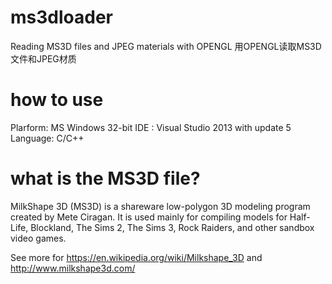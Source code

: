 # ms3dloader
Reading MS3D files and JPEG materials with OPENGL
用OPENGL读取MS3D文件和JPEG材质

# how to use
Plarform: MS Windows 32-bit
IDE     : Visual Studio 2013 with update 5
Language: C/C++

# what is the MS3D file?
MilkShape 3D (MS3D) is a shareware low-polygon 3D modeling program created by Mete Ciragan. 
It is used mainly for compiling models for Half-Life, Blockland, The Sims 2, The Sims 3, 
Rock Raiders, and other sandbox video games.

See more for https://en.wikipedia.org/wiki/Milkshape_3D and http://www.milkshape3d.com/
